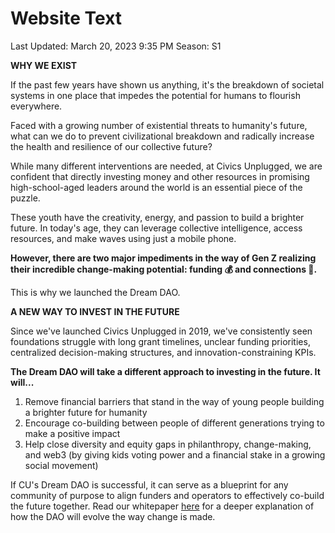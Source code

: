 # Website Text

Last Updated: March 20, 2023 9:35 PM
Season: S1

**WHY WE EXIST**

If the past few years have shown us anything, it's the breakdown of societal systems in one place that impedes the potential for humans to flourish everywhere.

Faced with a growing number of existential threats to humanity's future, what can we do to prevent civilizational breakdown and radically increase the health and resilience of our collective future?

While many different interventions are needed, at Civics Unplugged, we are confident that directly investing money and other resources in promising high-school-aged leaders around the world is an essential piece of the puzzle.

These youth have the creativity, energy, and passion to build a brighter future. In today's age, they can leverage collective intelligence, access resources, and make waves using just a mobile phone.

**However, there are two major impediments in the way of Gen Z realizing their incredible change-making potential: funding 💰 and connections 🤝.**

This is why we launched the Dream DAO.

**A NEW WAY TO INVEST IN THE FUTURE**

Since we've launched Civics Unplugged in 2019, we've consistently seen foundations struggle with long grant timelines, unclear funding priorities, centralized decision-making structures, and innovation-constraining KPIs.

**The Dream DAO will take a different approach to investing in the future. It will...**

1. Remove financial barriers that stand in the way of young people building a brighter future for humanity
2. Encourage co-building between people of different generations trying to make a positive impact
3. Help close diversity and equity gaps in philanthropy, change-making, and web3 (by giving kids voting power and a financial stake in a growing social movement)

If CU's Dream DAO is successful, it can serve as a blueprint for any community of purpose to align funders and operators to effectively co-build the future together. Read our whitepaper [here](https://www.notion.so/DAOs-as-Drivers-of-Effective-Systems-Change-3c0d6e16c95f4ef18818ae5e6f978e2f?pvs=21) for a deeper explanation of how the DAO will evolve the way change is made.